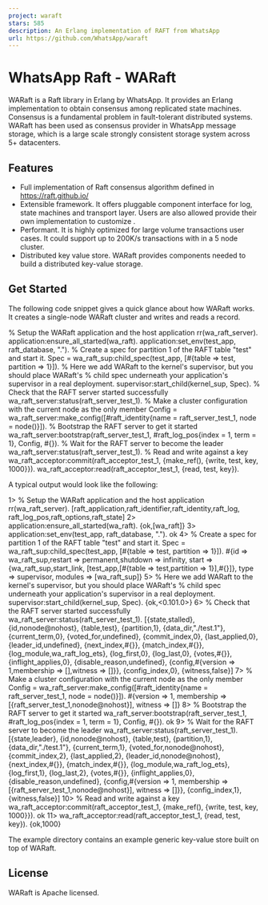 ```yaml
---
project: waraft
stars: 585
description: An Erlang implementation of RAFT from WhatsApp
url: https://github.com/WhatsApp/waraft
---
```


WhatsApp Raft - WARaft
======================

WARaft is a Raft library in Erlang by WhatsApp. It provides an Erlang implementation to obtain consensus among replicated state machines. Consensus is a fundamental problem in fault-tolerant distributed systems. WARaft has been used as consensus provider in WhatsApp message storage, which is a large scale strongly consistent storage system across 5+ datacenters.

Features
--------

-   Full implementation of Raft consensus algorithm defined in https://raft.github.io/
-   Extensible framework. It offers pluggable component interface for log, state machines and transport layer. Users are also allowed provide their own implementation to customize .
-   Performant. It is highly optimized for large volume transactions user cases. It could support up to 200K/s transactions with in a 5 node cluster.
-   Distributed key value store. WARaft provides components needed to build a distributed key-value storage.

Get Started
-----------

The following code snippet gives a quick glance about how WARaft works. It creates a single-node WARaft cluster and writes and reads a record.

% Setup the WARaft application and the host application
rr(wa\_raft\_server).
application:ensure\_all\_started(wa\_raft).
application:set\_env(test\_app, raft\_database, ".").
% Create a spec for partition 1 of the RAFT table "test" and start it.
Spec \= wa\_raft\_sup:child\_spec(test\_app, \[#{table \=> test, partition \=> 1}\]).
% Here we add WARaft to the kernel's supervisor, but you should place WARaft's
% child spec underneath your application's supervisor in a real deployment.
supervisor:start\_child(kernel\_sup, Spec).
% Check that the RAFT server started successfully
wa\_raft\_server:status(raft\_server\_test\_1).
% Make a cluster configuration with the current node as the only member
Config \= wa\_raft\_server:make\_config(\[#raft\_identity{name \= raft\_server\_test\_1, node \= node()}\]).
% Bootstrap the RAFT server to get it started
wa\_raft\_server:bootstrap(raft\_server\_test\_1, #raft\_log\_pos{index \= 1, term \= 1}, Config, #{}).
% Wait for the RAFT server to become the leader
wa\_raft\_server:status(raft\_server\_test\_1).
% Read and write against a key
wa\_raft\_acceptor:commit(raft\_acceptor\_test\_1, {make\_ref(), {write, test, key, 1000}}).
wa\_raft\_acceptor:read(raft\_acceptor\_test\_1, {read, test, key}).

A typical output would look like the following:

1\> % Setup the WARaft application and the host application
   rr(wa\_raft\_server).
\[raft\_application,raft\_identifier,raft\_identity,raft\_log,
 raft\_log\_pos,raft\_options,raft\_state\]
2\> application:ensure\_all\_started(wa\_raft).
{ok,\[wa\_raft\]}
3\> application:set\_env(test\_app, raft\_database, ".").
ok
4\> % Create a spec for partition 1 of the RAFT table "test" and start it.
   Spec \= wa\_raft\_sup:child\_spec(test\_app, \[#{table \=> test, partition \=> 1}\]).
#{id \=> wa\_raft\_sup,restart \=> permanent,shutdown \=> infinity,
  start \=>
      {wa\_raft\_sup,start\_link,
                   \[test\_app,\[#{table \=> test,partition \=> 1}\],#{}\]},
  type \=> supervisor,
  modules \=> \[wa\_raft\_sup\]}
5\> % Here we add WARaft to the kernel's supervisor, but you should place WARaft's
   % child spec underneath your application's supervisor in a real deployment.
   supervisor:start\_child(kernel\_sup, Spec).
{ok,<0.101.0\>}
6\> % Check that the RAFT server started successfully
   wa\_raft\_server:status(raft\_server\_test\_1).
\[{state,stalled},
 {id,nonode@nohost},
 {table,test},
 {partition,1},
 {data\_dir,"./test.1"},
 {current\_term,0},
 {voted\_for,undefined},
 {commit\_index,0},
 {last\_applied,0},
 {leader\_id,undefined},
 {next\_index,#{}},
 {match\_index,#{}},
 {log\_module,wa\_raft\_log\_ets},
 {log\_first,0},
 {log\_last,0},
 {votes,#{}},
 {inflight\_applies,0},
 {disable\_reason,undefined},
 {config,#{version \=> 1,membership \=> \[\],witness \=> \[\]}},
 {config\_index,0},
 {witness,false}\]
7\> % Make a cluster configuration with the current node as the only member
   Config \= wa\_raft\_server:make\_config(\[#raft\_identity{name \= raft\_server\_test\_1, node \= node()}\]).
#{version \=> 1,
  membership \=> \[{raft\_server\_test\_1,nonode@nohost}\],
  witness \=> \[\]}
8\> % Bootstrap the RAFT server to get it started
   wa\_raft\_server:bootstrap(raft\_server\_test\_1, #raft\_log\_pos{index \= 1, term \= 1}, Config, #{}).
ok
9\> % Wait for the RAFT server to become the leader
   wa\_raft\_server:status(raft\_server\_test\_1).
\[{state,leader},
 {id,nonode@nohost},
 {table,test},
 {partition,1},
 {data\_dir,"./test.1"},
 {current\_term,1},
 {voted\_for,nonode@nohost},
 {commit\_index,2},
 {last\_applied,2},
 {leader\_id,nonode@nohost},
 {next\_index,#{}},
 {match\_index,#{}},
 {log\_module,wa\_raft\_log\_ets},
 {log\_first,1},
 {log\_last,2},
 {votes,#{}},
 {inflight\_applies,0},
 {disable\_reason,undefined},
 {config,#{version \=> 1,
           membership \=> \[{raft\_server\_test\_1,nonode@nohost}\],
           witness \=> \[\]}},
 {config\_index,1},
 {witness,false}\]
10\> % Read and write against a key
    wa\_raft\_acceptor:commit(raft\_acceptor\_test\_1, {make\_ref(), {write, test, key, 1000}}).
ok
11\> wa\_raft\_acceptor:read(raft\_acceptor\_test\_1, {read, test, key}).
{ok,1000}

The example directory contains an example generic key-value store built on top of WARaft.

License
-------

WARaft is Apache licensed.

